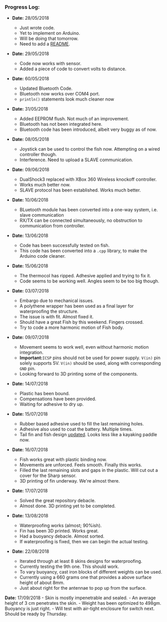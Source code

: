### Progress Log:

- <strong>Date:</strong> 28/05/2018
	- Just wrote code.
	- Yet to implement on Arduino.
 	- Will be doing that tomorrow.
 	- Need to add a <a title="README.md" target="_blank" href="https://github.com/SarthakJShetty/Fish/blob/master/README.md">README</a>.

- <strong>Date:</strong> 29/05/2018
 	- Code now works with sensor.
 	- Added a piece of code to convert volts to distance.

- <strong>Date:</strong> 60/05/2018
 	- Updated Bluetooth Code.
 	- Bluetooth now works over COM4 port.
 	- ```println()``` statements look much cleaner now

- <strong>Date:</strong> 31/05/2018
 	- Added EEPROM flush. Not much of an improvement.
 	- Bluetooth has not been integrated here.
	- Bluetooth code has been introduced, albeit very buggy as of now.

- <strong>Date:</strong> 08/05/2018
 	- Joystick can be used to control the fish now. Attempting on a wired controller though.
 	- Interference. Need to upload a SLAVE communication.

- <strong>Date:</strong> 09/06/2018
 	- DualShock3 replaced with XBox 360 Wireless knockoff controller.
 	- Works much better now.
 	- SLAVE protocol has been established. Works much better.

- <strong>Date:</strong> 10/06/2018
 	- BLuetooth module has been converted into a one-way system, i.e. slave communication
 	- RX/TX can be connected simultaneously, no obstruction to communication from controller.

- <strong>Date:</strong> 13/06/2018
 	- Code has been successfully tested on fish.
 	- This code has been converted into a ```.cpp``` library, to make the Arduino code cleaner.

- <strong>Date:</strong> 15/06/2018
 	- The thermocol has ripped. Adhesive applied and trying to fix it.
 	- Code seems to be working well. Angles seem to be too big though.

- <strong>Date:</strong> 03/07/2018
	- Embargo due to mechanical issues.
	- A polythene wrapper has been used as a final layer for waterproofing the structure.
	- The issue is with fit. Almost fixed it.
	- Should have a great Fish by this weekend. Fingers crossed.
	- Try to code a more harmonic motion of Fish body.

- <strong>Date:</strong> 09/07/2018
	- Movement seems to work well, even without harmonic motion integration.
	- <strong>Important:</strong>```ICSP``` pins should not be used for power supply. ```V(in)``` pin solely supports 5V. ```V(in)``` should be used, along with corresponding ```GND``` pin.
	- Looking forward to 3D printing some of the components.

- <strong>Date:</strong> 14/07/2018
	- Plastic has been bound.
	- Compensations have been provided.
	- Waiting for adhesive to dry up.

- <strong>Date:</strong> 15/07/2018
	- Rubber based adhesive used to fill the last remaining holes.
	- Adhesive also used to coat the battery. Multiple times.
	- Tail fin and fish design <a title="Tail fin" href="https://raw.githubusercontent.com/SarthakJShetty/Fish/master/Design%20Files/Mechanical_Design/Fish_Design/Fish_Assembly.png" target="_blank">updated</a>. Looks less like a kayaking paddle now.

- <strong>Date:</strong> 16/07/2018
	- Fish works great with plastic binding now.
	- Movements are unforced. Feels smooth. Finally this works.
	- Filled the last remaining slots and gaps in the plastic. Will cut out a cover for the Sharp sensor.
	- 3D printing of fin underway. We're almost there.

- <strong>Date:</strong> 17/07/2018
	- Solved the great repository debacle.
	- Almost done. 3D printing yet to be completed.

- <strong>Date:</strong> 13/08/2018
	- Waterproofing works (almost; 90%ish).
	- Fin has been 3D printed. Works great.
	- Had a buoyancy debacle. Almost sorted.
	- If waterproofing is fixed, then we can begin the actual testing.

- <strong>Date:</strong> 22/08/2018
	- Iterated through at least 8 skins designs for waterproofing.
	- Currently testing the 9th one. This should work.
	- To vary buoyancy, cast iron blocks of different weights can be used.
	- Currently using a 660 grams one that provides a above surface height of about 8mm.
	- Just about right for the antennae to pop up from the surface.

<strong>Date:</strong> 17/09/2018
	- Skin is mostly impenetrable and sealed.
	- An average height of 3 cm penetrates the skin.
	- Weight has been optimized to 498gm. Buoyancy is just right.
	- Will test with air-tight enclosure for switch next. Should be ready by Thursday.